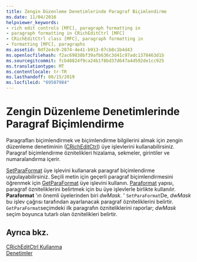 ```yaml
---
title: Zengin Düzenleme Denetimlerinde Paragraf Biçimlendirme
ms.date: 11/04/2016
helpviewer_keywords:
- rich edit controls [MFC], paragraph formatting in
- paragraph formatting in CRichEditCtrl [MFC]
- CRichEditCtrl class [MFC], paragraph formatting in
- formatting [MFC], paragraphs
ms.assetid: 0df2e4c9-2074-4e41-b913-87cb8c1b4d43
ms.openlocfilehash: f2ac69838bf39afb636c3d41c97adc1378463d1b
ms.sourcegitcommit: fcb48824f9ca24b1f8bd37d647a4d592de1cc925
ms.translationtype: MT
ms.contentlocale: tr-TR
ms.lasthandoff: 08/15/2019
ms.locfileid: "69507984"
---
```

# <a name="paragraph-formatting-in-rich-edit-controls"></a>Zengin Düzenleme Denetimlerinde Paragraf Biçimlendirme

Paragrafları biçimlendirmek ve biçimlendirme bilgilerini almak için zengin düzenleme denetiminin ([CRichEditCtrl](../mfc/reference/cricheditctrl-class.md)) üye işlevlerini kullanabilirsiniz. Paragraf biçimlendirme öznitelikleri hizalama, sekmeler, girintiler ve numaralandırma içerir.

[SetParaFormat](../mfc/reference/cricheditctrl-class.md#setparaformat) üye işlevini kullanarak paragraf biçimlendirme uygulayabilirsiniz. Seçili metin için geçerli paragraf biçimlendirmesini öğrenmek için [GetParaFormat](../mfc/reference/cricheditctrl-class.md#getparaformat) üye işlevini kullanın. [Paraformat](/windows/win32/api/richedit/ns-richedit-paraformat) yapısı, paragraf özniteliklerini belirtmek için bu üye işlevlerle birlikte kullanılır. **Paraformat** 'ın önemli üyelerinden biri *dwMask*. ' `SetParaFormat`De, *dwMask* bu işlev çağrısı tarafından ayarlanacak paragraf özniteliklerini belirtir. `GetParaFormat`seçimdeki ilk paragrafın özniteliklerini raporlar; *dwMask* seçim boyunca tutarlı olan öznitelikleri belirtir.

## <a name="see-also"></a>Ayrıca bkz.

[CRichEditCtrl Kullanma](../mfc/using-cricheditctrl.md)<br/>
[Denetimler](../mfc/controls-mfc.md)
